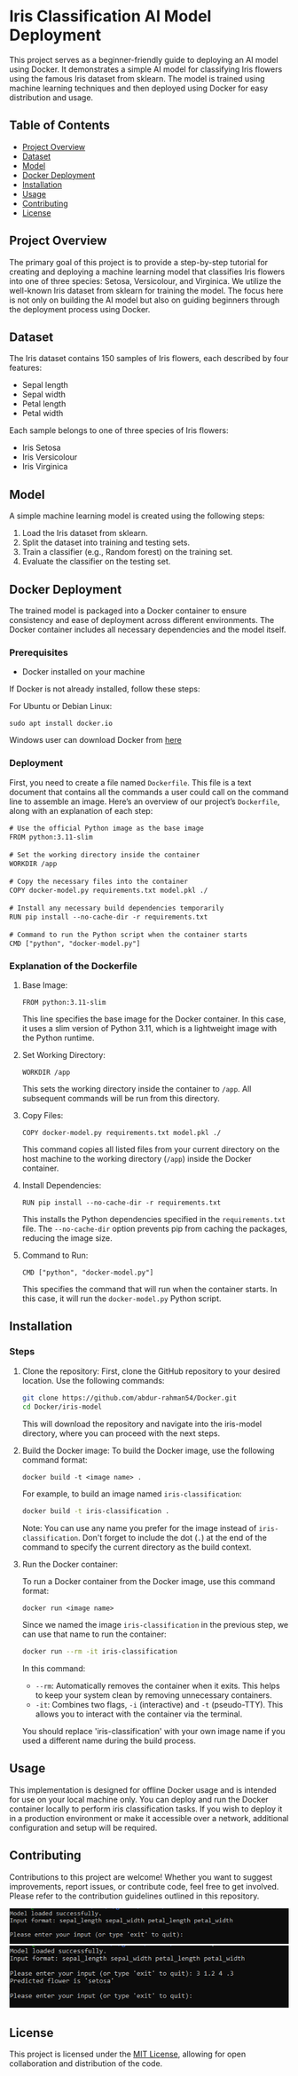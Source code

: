 # Iris Classification AI Model Deployment

This project serves as a beginner-friendly guide to deploying an AI model using Docker. It demonstrates a simple AI model for classifying Iris flowers using the famous Iris dataset from sklearn. The model is trained using machine learning techniques and then deployed using Docker for easy distribution and usage.

## Table of Contents

- [Project Overview](#project-overview)
- [Dataset](#dataset)
- [Model](#model)
- [Docker Deployment](#docker-deployment)
- [Installation](#installation)
- [Usage](#usage)
- [Contributing](#contributing)
- [License](#license)

## Project Overview

The primary goal of this project is to provide a step-by-step tutorial for creating and deploying a machine learning model that classifies Iris flowers into one of three species: Setosa, Versicolour, and Virginica. We utilize the well-known Iris dataset from sklearn for training the model. The focus here is not only on building the AI model but also on guiding beginners through the deployment process using Docker.

## Dataset

The Iris dataset contains 150 samples of Iris flowers, each described by four features:
- Sepal length
- Sepal width
- Petal length
- Petal width

Each sample belongs to one of three species of Iris flowers:
- Iris Setosa
- Iris Versicolour
- Iris Virginica

## Model

A simple machine learning model is created using the following steps:
1. Load the Iris dataset from sklearn.
2. Split the dataset into training and testing sets.
3. Train a classifier (e.g., Random forest) on the training set.
4. Evaluate the classifier on the testing set.

## Docker Deployment

The trained model is packaged into a Docker container to ensure consistency and ease of deployment across different environments. The Docker container includes all necessary dependencies and the model itself.

### Prerequisites

- Docker installed on your machine

If Docker is not already installed, follow these steps:

For Ubuntu or Debian Linux:
```
sudo apt install docker.io
```
Windows user can download Docker from [here](https://www.docker.com/products/docker-desktop/)

### Deployment

First, you need to create a file named `Dockerfile`. This file is a text document that contains all the commands a user could call on the command line to assemble an image. Here’s an overview of our project’s `Dockerfile`, along with an explanation of each step:
```
# Use the official Python image as the base image
FROM python:3.11-slim

# Set the working directory inside the container
WORKDIR /app

# Copy the necessary files into the container
COPY docker-model.py requirements.txt model.pkl ./

# Install any necessary build dependencies temporarily
RUN pip install --no-cache-dir -r requirements.txt

# Command to run the Python script when the container starts
CMD ["python", "docker-model.py"]

```

### Explanation of the Dockerfile

1. Base Image:
	```
	FROM python:3.11-slim
	```
	This line specifies the base image for the Docker container. In this case, it uses a slim version of Python 3.11, which is a lightweight image with the Python runtime.

2. Set Working Directory:
	```
	WORKDIR /app
	```
	This sets the working directory inside the container to `/app`. All subsequent commands will be run from this directory.

3. Copy Files:
	```
	COPY docker-model.py requirements.txt model.pkl ./
	```
	This command copies all listed files from your current directory on the host machine to the working directory (`/app`) inside the Docker container.

4. Install Dependencies:
	```
	RUN pip install --no-cache-dir -r requirements.txt
	```
	This installs the Python dependencies specified in the `requirements.txt` file. The `--no-cache-dir` option prevents pip from caching the packages, reducing the image size.

5. Command to Run:
	```
	CMD ["python", "docker-model.py"]
	```
	This specifies the command that will run when the container starts. In this case, it will run the `docker-model.py` Python script.


## Installation

### Steps

1. Clone the repository: 
	First, clone the GitHub repository to your desired location. Use the following commands:

    ```bash
    git clone https://github.com/abdur-rahman54/Docker.git
    cd Docker/iris-model
    ```
	This will download the repository and navigate into the iris-model directory, where you can proceed with the next steps.

2. Build the Docker image: 
	To build the Docker image, use the following command format:
	```
	docker build -t <image name> .
	```
	For example, to build an image named `iris-classification`:

    ```bash
    docker build -t iris-classification .
    ```
	Note: You can use any name you prefer for the image instead of `iris-classification`. Don't forget to include the dot (`.`) at the end of the command to specify the current directory as the build context.

3. Run the Docker container: 

	To run a Docker container from the Docker image, use this command format:

	```
	docker run <image name>
	```
	Since we named the image `iris-classification` in the previous step, we can use that name to run the container:

    ```bash
    docker run --rm -it iris-classification
    ```
	In this command:
	- `--rm`: Automatically removes the container when it exits. This helps to keep your system clean by removing unnecessary containers.
	- `-it`: Combines two flags, `-i` (interactive) and `-t` (pseudo-TTY). This allows you to interact with the container via the terminal.

	You should replace 'iris-classification' with your own image name if you used a different name during the build process.


## Usage

This implementation is designed for offline Docker usage and is intended for use on your local machine only. You can deploy and run the Docker container locally to perform iris classification tasks. If you wish to deploy it in a production environment or make it accessible over a network, additional configuration and setup will be required.


## Contributing

Contributions to this project are welcome! Whether you want to suggest improvements, report issues, or contribute code, feel free to get involved. Please refer to the contribution guidelines outlined in this repository.

![Image 1](https://github.com/abdur-rahman54/Docker/blob/main/iris-model/images/first.PNG)
![Image 2](https://github.com/abdur-rahman54/Docker/blob/main/iris-model/images/second.PNG)


## License

This project is licensed under the [MIT License](../LICENSE), allowing for open collaboration and distribution of the code.